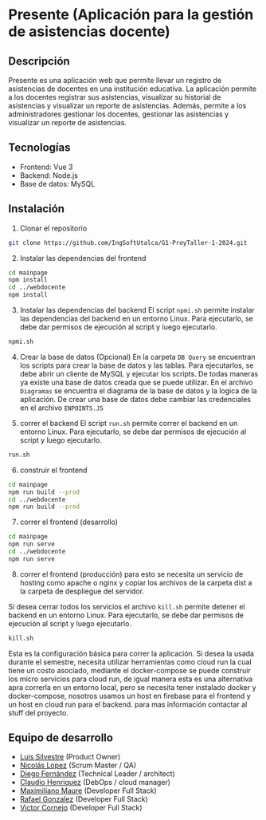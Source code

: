 # Presente (Aplicación para la gestión de asistencias docente)

## Descripción
Presente es una aplicación web que permite llevar un registro de asistencias de docentes en una institución educativa. La aplicación permite a los docentes registrar sus asistencias, visualizar su historial de asistencias y visualizar un reporte de asistencias. Además, permite a los administradores gestionar los docentes, gestionar las asistencias y visualizar un reporte de asistencias.

## Tecnologías
- Frontend: Vue 3
- Backend: Node.js
- Base de datos: MySQL

## Instalación
1. Clonar el repositorio
```bash
git clone https://github.com/IngSoftUtalca/G1-ProyTaller-1-2024.git
```
2. Instalar las dependencias del frontend
```bash
cd mainpage
npm install
cd ../webdocente
npm install
```
3. Instalar las dependencias del backend
El script `npmi.sh` permite instalar las dependencias del backend en un entorno Linux. Para ejecutarlo, se debe dar permisos de ejecución al script y luego ejecutarlo.
```bash
npmi.sh
```
4. Crear la base de datos (Opcional)
En la carpeta `DB Query` se encuentran los scripts para crear la base de datos y las tablas. Para ejecutarlos, se debe abrir un cliente de MySQL y ejecutar los scripts. De todas maneras ya existe una base de datos creada que se puede utilizar. En el archivo `Diagramas` se encuentra el diagrama de la base de datos y la logica de la aplicación. De crear una base de datos debe cambiar las credenciales en el archivo `ENPOINTS.JS`

5. correr el backend
El script `run.sh` permite correr el backend en un entorno Linux. Para ejecutarlo, se debe dar permisos de ejecución al script y luego ejecutarlo.
```bash
run.sh
```
6. construir el frontend
```bash
cd mainpage
npm run build --prod
cd ../webdocente
npm run build --prod
```
7. correr el frontend (desarrollo)
```bash
cd mainpage
npm run serve
cd ../webdocente
npm run serve
```
8. correr el frontend (producción)
para esto se necesita un servicio de hosting como apache o nginx y copiar los archivos de la carpeta dist a la carpeta de despliegue del servidor.

Si desea cerrar todos los servicios el archivo `kill.sh` permite detener el backend en un entorno Linux. Para ejecutarlo, se debe dar permisos de ejecución al script y luego ejecutarlo.
```bash
kill.sh
```

Esta es la configuración básica para correr la aplicación. Si desea la usada durante el semestre, necesita utilizar herramientas como cloud run la cual tiene un costo asociado, mediante el docker-compose se puede construir los micro servicios para cloud run, de igual manera esta es una alternativa apra correrla en un entorno local, pero se necesita tener instalado docker y docker-compose, nosotros usamos un host en firebase para el frontend y un host en cloud run para el backend. para mas información contactar al stuff del proyecto.

## Equipo de desarrollo
- [Luis Silvestre](mailto:lsilvestre@utalca.cl) (Product Owner)
- [Nicolás Lopez](mailto:nilopez19@alumnos.utalca.cl) (Scrum Master / QA)
- [Diego Fernández](mailto:dfernandez19@alumnos.utalca.cl) (Technical Leader / architect)
- [Claudio Henriquez](mailto:chenriquez17@alumnos.utalca.cl) (DebOps / cloud manager)
- [Maximiliano Maure](mailto:mmaure19@allumnos.utalca.cl) (Developer Full Stack)
- [Rafael Gonzalez](mailto:rgonzalez19@alumnos.utalca.cl) (Developer Full Stack)
- [Victor Cornejo](mailto:vcornejo19@alumnos.utalca.cl) (Developer Full Stack)